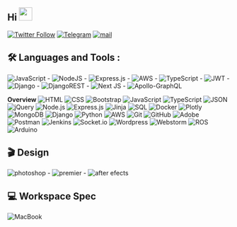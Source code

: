 <h2> Hi <img src="https://user-images.githubusercontent.com/24506417/117751028-da429080-b22d-11eb-8e23-bc46a1f0db13.gif" width="30px"></h2>

<a href="https://twitter.com/hammadkhokhar" target="_blank">![Twitter Follow](https://img.shields.io/twitter/follow/hammadkhokhar?color=blue&logo=twitter&logoColor=blue&style=for-the-badge)</a>
<a href="https://t.me/hammadkhokhar" target="_blank"><img alt="Telegram" src="https://img.shields.io/badge/Telegram-2CA5E0?style=for-the-badge&logo=telegram&logoColor=white" /></a>
<a href="mailto:hello@hammadkhokhar.com" target="_blank"><img alt="mail" src="https://img.shields.io/badge/hello@hammadkhokhar.com-0A0B0B?style=for-the-badge" /></a>

## 🛠️ Languages and Tools :
![JavaScript](https://img.shields.io/badge/javascript-%23323330.svg?style=for-the-badge&logo=javascript&logoColor=%23F7DF1E) - ![NodeJS](https://img.shields.io/badge/node.js-6DA55F?style=for-the-badge&logo=node.js&logoColor=white) - ![Express.js](https://img.shields.io/badge/express.js-%23404d59.svg?style=for-the-badge&logo=express&logoColor=%2361DAFB) - ![AWS](https://img.shields.io/badge/AWS-%23323330.svg?style=for-the-badge&logo=amazon-aws) - ![TypeScript](https://img.shields.io/badge/typescript-%23007ACC.svg?style=for-the-badge&logo=typescript&logoColor=white) - ![JWT](https://img.shields.io/badge/JWT-black?style=for-the-badge&logo=JSON%20web%20tokens) - ![Django](https://img.shields.io/badge/django-%23092E20.svg?style=for-the-badge&logo=django&logoColor=white) - ![DjangoREST](https://img.shields.io/badge/DJANGO-REST-ff1709?style=for-the-badge&logo=django&logoColor=white&color=ff1709&labelColor=gray) - ![Next JS](https://img.shields.io/badge/Next-black?style=for-the-badge&logo=next.js&logoColor=white) - ![Apollo-GraphQL](https://img.shields.io/badge/-ApolloGraphQL-311C87?style=for-the-badge&logo=apollo-graphql)

**Overview**
![HTML](https://img.shields.io/badge/-HTML-05122A?style=flat&logo=HTML5)
![CSS](https://img.shields.io/badge/-CSS-05122A?style=flat&logo=CSS3&logoColor=1572B6)
![Bootstrap](https://img.shields.io/badge/-Bootstrap-05122A?style=flat&logo=bootstrap&logoColor=563D7C)
![JavaScript](https://img.shields.io/badge/-JavaScript-05122A?style=flat&logo=javascript)
![TypeScript](https://img.shields.io/badge/-TypeScript-05122A?style=flat&logo=typescript)
![JSON](https://img.shields.io/badge/-JSON-05122A?style=flat&logo=json)
![jQuery](https://img.shields.io/badge/-jQuery-05122A?style=flat&logo=jquery&logoColor=4479A1)
![Node.js](https://img.shields.io/badge/-Node.js-05122A?style=flat&logo=node.js)
![Express.js](https://img.shields.io/badge/-Express.js-05122A?style=flat&logo=express)
![Jinja](https://img.shields.io/badge/-Jinja-05122A?style=flat&logo=jinja)
![SQL](https://img.shields.io/badge/-SQL-05122A?style=flat&logo=mysql)
![Docker](https://img.shields.io/badge/-Docker-05122A?style=flat&logo=docker)
![Plotly](https://img.shields.io/badge/-Plotly-05122A?style=flat&logo=plotly)
![MongoDB](https://img.shields.io/badge/-MongoDB-05122A?style=flat&logo=mongodb)
![Django](https://img.shields.io/badge/-Django-05122A?style=flat&logo=django)
![Python](https://img.shields.io/badge/-Python-05122A?style=flat&logo=python)
![AWS](https://img.shields.io/badge/-AWS-05122A?style=flat&logo=amazon-aws)
![Git](https://img.shields.io/badge/-Git-05122A?style=flat&logo=git)
![GitHub](https://img.shields.io/badge/-GitHub-05122A?style=flat&logo=github)
![Adobe](https://img.shields.io/badge/-adobe-05122A?style=flat&logo=adobe)
![Postman](https://img.shields.io/badge/-Postman-05122A?style=flat&logo=postman)
![Jenkins](https://img.shields.io/badge/-Jenkins-05122A?style=flat&logo=jenkins)
![Socket.io](https://img.shields.io/badge/-Socket.io-05122A?style=flat&logo=socket.io)
![Wordpress](https://img.shields.io/badge/-Wordpress-05122A?style=flat&logo=wordpress)
![Webstorm](https://img.shields.io/badge/-Webstorm-05122A?style=flat&logo=webstorm)
![ROS](https://img.shields.io/badge/-ROS-05122A?style=flat&logo=ros)
![Arduino](https://img.shields.io/badge/-Arduino-05122A?style=flat&logo=arduino)

## 🎬 Design
<img alt="photoshop" src="https://camo.githubusercontent.com/da23e68967c3cf2d4c4b996f8f43cec1e31e8acc5debff00da314edd01e30c39/68747470733a2f2f696d672e736869656c64732e696f2f7374617469632f76313f7374796c653d666f722d7468652d6261646765266d6573736167653d41646f62652b50686f746f73686f7026636f6c6f723d333141384646266c6f676f3d41646f62652b50686f746f73686f70266c6f676f436f6c6f723d464646464646266c6162656c3d" /> - 
<img alt="premier" src="https://camo.githubusercontent.com/8f4e2d0217299fda1e431bf47083f862953838c803ef064e2351c8a24ff59a09/68747470733a2f2f696d672e736869656c64732e696f2f7374617469632f76313f7374796c653d666f722d7468652d6261646765266d6573736167653d41646f62652b5072656d696572652b50726f26636f6c6f723d393939394646266c6f676f3d41646f62652b5072656d696572652b50726f266c6f676f436f6c6f723d464646464646266c6162656c3d" /> -
<img alt="after efects" src="https://camo.githubusercontent.com/13e2a6ad4d6080971256ff4fecfe2cad9e7cacd93965e43c20c198c1886fddc1/68747470733a2f2f696d672e736869656c64732e696f2f7374617469632f76313f7374796c653d666f722d7468652d6261646765266d6573736167653d41646f62652b41667465722b4566666563747326636f6c6f723d393939394646266c6f676f3d41646f62652b41667465722b45666665637473266c6f676f436f6c6f723d464646464646266c6162656c3d" />

## 💻 Workspace Spec
<img alt="MacBook" src="https://img.shields.io/badge/Apple-MacBook_Pro_M1-999999?style=for-the-badge&logo=apple&logoColor=white" />
